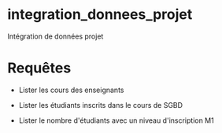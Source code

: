 # integration_donnees_projet
Intégration de données projet

# Requêtes

* Lister les cours des enseignants

* Lister les étudiants inscrits dans le cours de SGBD

* Lister le nombre d'étudiants avec un niveau d'inscription M1
